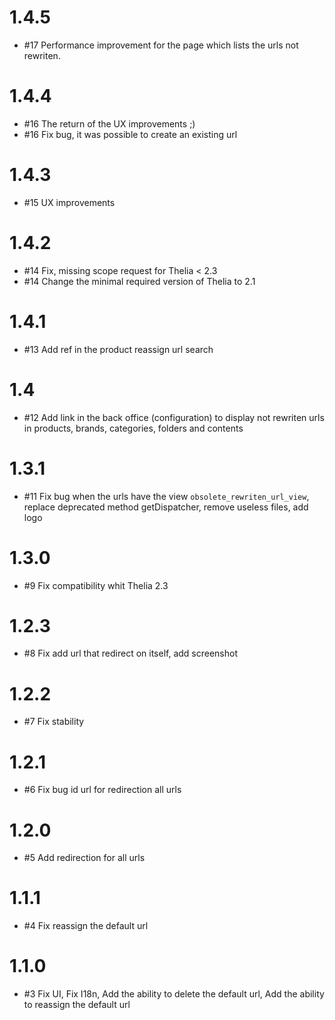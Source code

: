 # 1.4.5

- #17 Performance improvement for the page which lists the urls not rewriten.

# 1.4.4

- #16 The return of the UX improvements ;)
- #16 Fix bug, it was possible to create an existing url

# 1.4.3

- #15 UX improvements

# 1.4.2

- #14 Fix, missing scope request for Thelia < 2.3
- #14 Change the minimal required version of Thelia to 2.1

# 1.4.1

- #13 Add ref in the product reassign url search

# 1.4

- #12 Add link in the back office (configuration) to display not rewriten urls in products, brands, categories, folders and contents

# 1.3.1

- #11 Fix bug when the urls have the view `obsolete_rewriten_url_view`, replace deprecated method getDispatcher, remove useless files, add logo

# 1.3.0

- #9 Fix compatibility whit Thelia 2.3

# 1.2.3

- #8 Fix add url that redirect on itself, add screenshot

# 1.2.2

- #7 Fix stability

# 1.2.1

- #6 Fix bug id url for redirection all urls

# 1.2.0

- #5 Add redirection for all urls

# 1.1.1

- #4 Fix reassign the default url

# 1.1.0

- #3 Fix UI, Fix I18n, Add the ability to delete the default url, Add the ability to reassign the default url